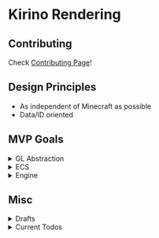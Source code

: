 # Kirino Rendering

## Contributing
Check [Contributing Page](https://github.com/CleanroomMC/Cleanroom/blob/proposal/render-system/CONTRIBUTING.md)!

## Design Principles
- As independent of Minecraft as possible
- Data/ID oriented

## MVP Goals

<details>
<summary>GL Abstraction</summary>

- GL Resource Abstraction
  - Resource manager
- Shader Abstraction 
  - Only support `vert` + `frag` for now, but design with `tess`, `compute`, etc. in mind
  - Global shader registry
    - Compile and store shaders
    - Shader source hashing
  - Uniform
    - Parse uniforms from shader source
    - Uniform location and type memorization
    - UBO support
  - ShaderProgram
    - Uniform input type widening
- Buffer Abstraction
  - VAO + VBO + EBO -> Mesh
  - UBO, SSBO
  - PBO pack & unpack
  - TBO
  - Upload hint + access hint
  - Persistent buffer
  - Framebuffer
    - Attachment
- Mesh Abstraction
  - Mesh
  - InstancedMesh
  - MultiDrawMesh
  - Vertex attribute layout
- Texture Abstraction
  - Sampler
  - Texture
    - Texture2D (for common uses)
    - Texture2DMultisample (for multisampling fbo)
    - Texture2DArray (for texture atlas)
    - ...
- Sync / Fence Abstraction
- Debug Abstraction
  - KHR_debug
- Material Abstraction
  - MaterialTemplate to describe layout and shaders
  - MaterialInstance to hold actual parameters
- Camera Abstraction
- Render Pass Abstraction

</details>

<details>
<summary>ECS</summary>

- Overall ECS structure
  - CleanWorld, CleanEntity, CleanComponent, CleanSystem
- Entity ✔
  - Entity manager (utilizes archetype) ✔
- Component ✔
  - Component schema ✔
  - Class scan via ClassGraph ✔
- System
  - RenderSystem - a specialized system
    - RenderPass
    - ...
- Storage ✔
  - Archetype ✔
- Runtime
  - Job system to coordinate different systems
    - Execution priority
    - Async execution. Fence

</details>

<details>
<summary>Engine</summary>

- Mesh generation
- Lighting
- `RenderPipeline`
- `RenderPass`
- `RenderCommand`
- Batching commands
- Decorating commands
- ...

</details>

## Misc
<details>
<summary>Drafts</summary>

- Meshlet
  - Definition: a meshlet is a small subdivision of geometry used as the fundamental rendering unit
  - It enables better culling and more
  - Each ChunkComponent contains multiple meshlets
  - Each MeshletComponent stores virtual geometry data, metadata (meshlet AABB etc.)
  - Merge and simplify meshlets based on LOD (somewhat easy cuz actual vertex & index gen are on GPU-side)
  - Split custom models to meshlets too (a challenge on how to design virtual geometry)
- Virtual Geometry
  - Goal: reduce CPU–GPU bandwidth by avoiding full mesh data uploads
  - So virtual geometry are high-level metadata
  - Actual vertex & index gen are on GPU-side
  - Metadata is lightweight and hopefully it'll be easier to merge and simplify meshlets
- Probe & Surface Cache Card -> Semi-static Diffuse GI
  - Each meshlet has one or more cards that record radiance, normal, color, etc. (might need a better card allocation strategy)
  - Probes are placed in world dynamically
  - Probes sample light sources and other cards (recursive indirect lighting with temporal accumulation; i.e. not heavy)
  - As a result, lighting info is updated gradually over frames, smoothing out noise
  - Cards read lighting info from surrounding probes
  - LOD affects the number of cards per meshlet
  - The light radiance and normal are interpolated per-pixel during shading, providing a somewhat accurate lighting
- Screen-space Radiance Cache
  - Probes & cards only provide a rough & semi-static lighting, but SSRC refines result in screen-space
  - SSRC is like a ray-traced final gather

Meshing: meshlet + virtual geometry
Lighting: Semi-static Diffuse GI with Temporal Accumulation + SSRC

</details>

<details>
<summary>Current Todos</summary>

- ECS world system coordinator (DAG). edge -> system; node -> barrier
- Modify EntityManager - callback on flush
- Finish JobScheduler
- MeshletManager ?
- Fix AccessHandlePool not able to find fields from parent classes

</details>
